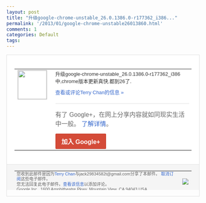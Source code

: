 ```yaml
---
layout: post
title: "升级google-chrome-unstable_26.0.1386.0-r177362_i386..."
permalink: '/2013/01/google-chrome-unstable26013860.html'
comments: 1
categories: Default
tags: 
---
```

<!-- X-Notifications: 1:8c92e52eb0000000 -->

<div style="border:solid 1px #dfdfdf;color:#686868;font:13px Arial"><div style="background-color:#fff;padding:20px;"><table cellpadding="0" cellspacing="0"><tr><td style="padding-right:15px;vertical-align:top"><a href="https://plus.google.com/_/notifications/emlink?emr=14900066512970582018&amp;emid=CLDivtCE8bQCFcpecgod0hcAAA&amp;path=%2F108643996575278738906&amp;dt=1358482218401&amp;uob=8"><img height="75" src="https://lh3.googleusercontent.com/-KKRGTyJ5Bl0/AAAAAAAAAAI/AAAAAAAAtnY/R4QEWIp3Ur0/s75-c-k-a/photo.jpg" style="border:solid 1px #cccccc;" width="75"/></a></td><td style="width:578px;color:#333;font:13px Arial;vertical-align:top"><div style="padding-bottom:10px">升级google-chrome-unst<wbr/>able_26.0.1386.0-r17<wbr/>7362_i386中,chrome版本更<wbr/>新真快,都到26了.</div><a href="https://plus.google.com/_/notifications/emlink?emr=14900066512970582018&amp;emid=CLDivtCE8bQCFcpecgod0hcAAA&amp;path=%2F108643996575278738906%2Fposts%2F7aUpgm8gGB2%3Fgpinv%3DAMIXal-h32dE48Wtob3MFz6zmDarK_Q-srQ9YmuyrVMNzWWgxvcFryelDOdhsQXpMYxiSoZTp9nNtJUri3CZNWtqhldcBb-JQUybz-NliE9eZiCbkIb4HBA&amp;dt=1358482218401&amp;uob=8" style="color:#3366CC;text-decoration:none">查看或评论Terry Chan的信息 »</a><div style="margin-top:20px;border-top:solid 1px #dfdfdf"><div style="padding:15px 0;color:#686868;font:16px Arial">有了 Google+，在网上分享内容就如同现实生活中一般。 <a href="http://www.google.com/+/learnmore/" style="color:#3366CC;text-decoration:none">了解详情</a>。</div><a href="https://plus.google.com/_/notifications/emlink?emr=14900066512970582018&amp;emid=CLDivtCE8bQCFcpecgod0hcAAA&amp;path=%2F%3Fgpinv%3DAMIXal-h32dE48Wtob3MFz6zmDarK_Q-srQ9YmuyrVMNzWWgxvcFryelDOdhsQXpMYxiSoZTp9nNtJUri3CZNWtqhldcBb-JQUybz-NliE9eZiCbkIb4HBA&amp;dt=1358482218401&amp;uob=8" style="display:inline-block;padding:7px 15px;background-color:#d44b38; color:#fff;font-size:16px; font-weight:bold;border-radius:2px;-webkit-border-radius:2px; -moz-border-radius:2px;border:solid 1px #c43b28; white-space:nowrap;text-decoration:none">加入 Google+</a></div></td></tr></table></div><div style="border-top:solid 1px #dfdfdf;padding:0 20px; background-color:#f5f5f5"><table cellpadding="0" cellspacing="0" style="height:50px"><tbody><tr><td style="vertical-align:middle;width:100%; color:#636363;font:11px Arial; line-height:120%">您收到此邮件是因为<a href="https://plus.google.com/_/notifications/emlink?emr=14900066512970582018&amp;emid=CLDivtCE8bQCFcpecgod0hcAAA&amp;path=%2F108643996575278738906%3Fgpinv%3DAMIXal-h32dE48Wtob3MFz6zmDarK_Q-srQ9YmuyrVMNzWWgxvcFryelDOdhsQXpMYxiSoZTp9nNtJUri3CZNWtqhldcBb-JQUybz-NliE9eZiCbkIb4HBA&amp;dt=1358482218401&amp;uob=8" style="color:#3366CC;text-decoration:none">Terry Chan</a>与jack29834582t@gmail.com分享了本邮件。 <a href="https://plus.google.com/_/notifications/emlink?emr=14900066512970582018&amp;emid=CLDivtCE8bQCFcpecgod0hcAAA&amp;path=%2F_%2Fnonplus%2Femailsettings%3Fgpinv%3DAMIXal-h32dE48Wtob3MFz6zmDarK_Q-srQ9YmuyrVMNzWWgxvcFryelDOdhsQXpMYxiSoZTp9nNtJUri3CZNWtqhldcBb-JQUybz-NliE9eZiCbkIb4HBA%26est%3DADH5u8XZhshgPnBUg9IBnNQAxI2LDlF4NuEkOsjJt__C4aDG4BaZqm-TsaYWHyP2dLk7M3xAw4LqF-PdHRQPIwY8o5cn5OPLgq7EfcirbO3c_W2AE9c6AdgTmQdy9dVcYy3FrAe0-6B2_1apArRFRgCJFnUHJFQ1kw&amp;dt=1358482218401&amp;uob=8" style="color:#3366CC;text-decoration:none">取消订阅</a>这些电子邮件。<br/>您无法回复此电子邮件。<a href="https://plus.google.com/_/notifications/emlink?emr=14900066512970582018&amp;emid=CLDivtCE8bQCFcpecgod0hcAAA&amp;path=%2F108643996575278738906%2Fposts%2F7aUpgm8gGB2%3Fgpinv%3DAMIXal-h32dE48Wtob3MFz6zmDarK_Q-srQ9YmuyrVMNzWWgxvcFryelDOdhsQXpMYxiSoZTp9nNtJUri3CZNWtqhldcBb-JQUybz-NliE9eZiCbkIb4HBA&amp;dt=1358482218401&amp;uob=8" style="color:#3366CC;text-decoration:none">查看该信息</a>以添加评论。<br/>Google Inc., 1600 Amphitheatre Pkwy, Mountain View, CA 94043 USA<br/></td><td><img src="https://ssl.gstatic.com/s2/oz/images/notifications/logo/google-plus-6617a72bb36cc548861652780c9e6ff1.png"/></td></tr></tbody></table></div></div>